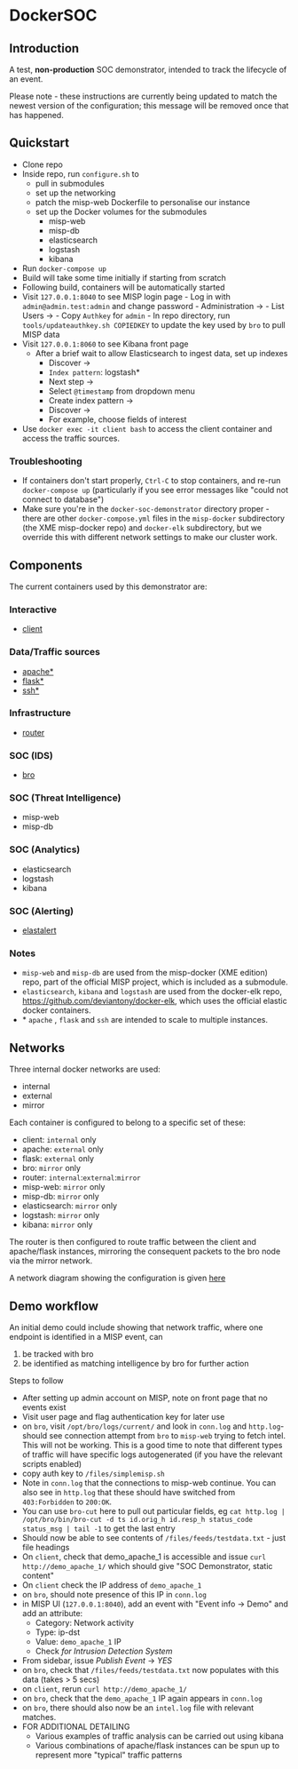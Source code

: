 # DockerSOC

## Introduction

A test, **non-production** SOC demonstrator, intended to track the lifecycle of an event. 

Please note - these instructions are currently being updated to match the newest version of the configuration; this message will be removed once that has happened.

## Quickstart

- Clone repo
- Inside repo, run `configure.sh` to 
	- pull in submodules
	- set up the networking
	- patch the misp-web Dockerfile to personalise our instance
	- set up the Docker volumes for the submodules
		- misp-web
		- misp-db
		- elasticsearch
		- logstash
		- kibana
- Run `docker-compose up`
- Build will take some time initially if starting from scratch
- Following build, containers will be automatically started
- Visit `127.0.0.1:8040` to see MISP login page
	  - Log in with `admin@admin.test:admin` and change password
          - Administration ->
          - List Users ->
          - Copy `Authkey` for `admin`
          - In repo directory, run `tools/updateauthkey.sh COPIEDKEY` to update the key used by `bro` to pull MISP data
- Visit `127.0.0.1:8060` to see Kibana front page
	-  After a brief wait to allow Elasticsearch to ingest data, set up indexes
		- Discover -\>
		- `Index pattern`: logstash\*
		- Next step -\>
		- Select `@timestamp` from dropdown menu
		- Create index pattern -\>
		- Discover -\>
		- For example, choose fields of interest
- Use  `docker exec -it client bash` to access the client container and access the traffic sources. 

### Troubleshooting

- If containers don't start properly, `Ctrl-C` to stop containers, and re-run `docker-compose up` (particularly if you see error messages like "could not connect to database")
- Make sure you're in the `docker-soc-demonstrator` directory proper - there are other `docker-compose.yml` files in the `misp-docker` subdirectory (the XME misp-docker repo) and `docker-elk` subdirectory, but we override this with different network settings to make our cluster work.

## Components

The current containers used by this demonstrator are:

### Interactive
- [client](components/client/)

### Data/Traffic sources
- [apache\*](components/apache/)
- [flask\*](components/flask/)
- [ssh\*](components/ssh/)

### Infrastructure
- [router](components/router/)

### SOC (IDS)
- [bro](components/bro/)

### SOC (Threat Intelligence)
- misp-web
- misp-db

### SOC (Analytics)
- elasticsearch
- logstash
- kibana

### SOC (Alerting)
- [elastalert](components/elastalert/)

### Notes

- `misp-web` and `misp-db` are used from the misp-docker (XME edition) repo, part of the official MISP project, which is included as a submodule.
- `elasticsearch`, `kibana` and `logstash` are used from the docker-elk repo, https://github.com/deviantony/docker-elk, which uses the official elastic docker containers. 
- \* `apache` , `flask` and `ssh` are intended to scale to multiple instances.

## Networks

Three internal docker networks are used:

- internal
- external
- mirror

Each container is configured to belong to a specific set of these: 

- client: `internal` only
- apache: `external` only
- flask: `external` only
- bro: `mirror` only
- router: `internal`:`external`:`mirror`
- misp-web: `mirror` only
- misp-db: `mirror` only
- elasticsearch: `mirror` only
- logstash: `mirror` only
- kibana: `mirror` only

The router is then configured to route traffic between the client and apache/flask instances, mirroring the consequent packets to the bro node via the mirror network.

A network diagram showing the configuration is given [here][1]

## Demo workflow

An initial demo could include showing that network traffic, where one endpoint is identified in a MISP event, can 

1. be tracked with bro
2. be identified as matching intelligence by bro for further action

Steps to follow

- After setting up admin account on MISP, note on front page that no events exist
- Visit user page and flag authentication key for later use
- on `bro`, visit `/opt/bro/logs/current/` and look in `conn.log` and `http.log`- should see connection attempt from `bro` to `misp-web` trying to fetch intel. This will not be working. This is a good time to note that different types of traffic will have specific logs autogenerated (if you have the relevant scripts enabled)
- copy auth key to `/files/simplemisp.sh`
- Note in `conn.log` that the connections to misp-web continue. You can also see in `http.log` that these should have switched from `403:Forbidden` to `200:OK`. 
- You can use `bro-cut` here to pull out particular fields, eg `cat http.log | /opt/bro/bin/bro-cut -d ts id.orig_h id.resp_h status_code status_msg | tail -1` to get the last entry
- Should now be able to see contents of `/files/feeds/testdata.txt` - just file headings
- On `client`, check that demo\_apache\_1 is accessible and issue `curl http://demo_apache_1/` which should give "SOC Demonstrator, static content"
- On `client` check the IP address of `demo_apache_1`
- on `bro`, should note presence of this IP in `conn.log`
- in MISP UI (`127.0.0.1:8040`), add an event with "Event info -\> Demo"  and add an attribute:
	- Category: Network activity
	- Type: ip-dst
	- Value: `demo_apache_1` IP
	- Check *for Intrusion Detection System*
- From sidebar, issue *Publish Event* -\> *YES*
- on `bro`, check that `/files/feeds/testdata.txt` now populates with this data (takes \> 5 secs)
- on `client`, rerun `curl http://demo_apache_1/`
- on `bro`, check that the `demo_apache_1` IP again appears in `conn.log`
- on `bro`, there should also now be an `intel.log` file with relevant matches.
- FOR ADDITIONAL DETAILING 
	- Various examples of traffic analysis can be carried out using kibana
	- Various combinations of apache/flask instances can be spun up to represent more "typical" traffic patterns

[1]:	demonstrator-network-diagram.svg
